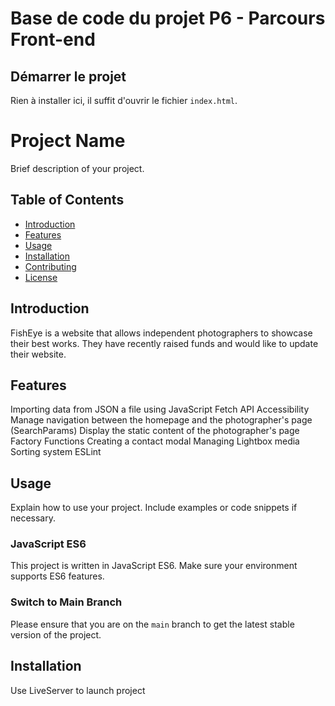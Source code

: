 # Base de code du projet P6 - Parcours Front-end

## Démarrer le projet

Rien à installer ici, il suffit d'ouvrir le fichier `index.html`.

# Project Name

Brief description of your project.

## Table of Contents
- [Introduction](#introduction)
- [Features](#features)
- [Usage](#usage)
- [Installation](#installation)
- [Contributing](#contributing)
- [License](#license)

## Introduction

FishEye is a website that allows independent photographers to showcase their best works. They have recently raised funds and would like to update their website.

## Features

Importing data from JSON a file using JavaScript Fetch API
Accessibility
Manage navigation between the homepage and the photographer's page (SearchParams)
Display the static content of the photographer's page
Factory Functions
Creating a contact modal
Managing Lightbox media
Sorting system
ESLint

## Usage

Explain how to use your project. Include examples or code snippets if necessary.

### JavaScript ES6

This project is written in JavaScript ES6. Make sure your environment supports ES6 features.

### Switch to Main Branch

Please ensure that you are on the `main` branch to get the latest stable version of the project.

## Installation

Use LiveServer to launch project

